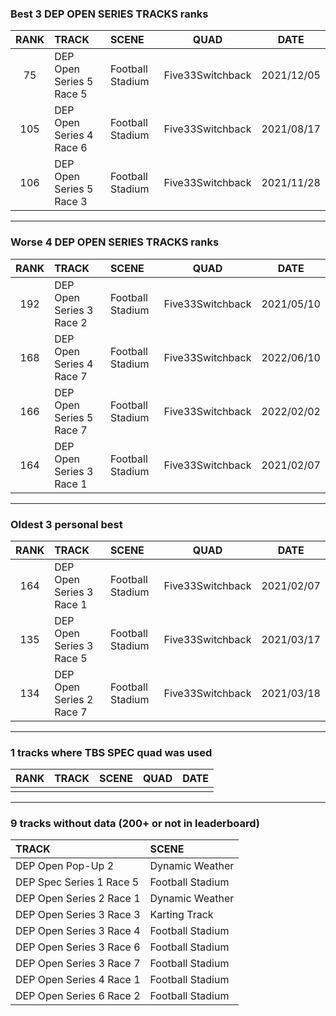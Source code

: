 ### Best 3 DEP OPEN SERIES TRACKS ranks
|RANK|TRACK|SCENE|QUAD|DATE|
|:---:|:---|:---|:---:|:---:|
|75|DEP Open Series 5 Race 5|Football Stadium|Five33Switchback|2021/12/05|
|105|DEP Open Series 4 Race 6|Football Stadium|Five33Switchback|2021/08/17|
|106|DEP Open Series 5 Race 3|Football Stadium|Five33Switchback|2021/11/28|
---
### Worse 4 DEP OPEN SERIES TRACKS ranks
|RANK|TRACK|SCENE|QUAD|DATE|
|:---:|:---|:---|:---:|:---:|
|192|DEP Open Series 3 Race 2|Football Stadium|Five33Switchback|2021/05/10|
|168|DEP Open Series 4 Race 7|Football Stadium|Five33Switchback|2022/06/10|
|166|DEP Open Series 5 Race 7|Football Stadium|Five33Switchback|2022/02/02|
|164|DEP Open Series 3 Race 1|Football Stadium|Five33Switchback|2021/02/07|
---
### Oldest 3 personal best
|RANK|TRACK|SCENE|QUAD|DATE|
|:---:|:---|:---|:---:|:---:|
|164|DEP Open Series 3 Race 1|Football Stadium|Five33Switchback|2021/02/07|
|135|DEP Open Series 3 Race 5|Football Stadium|Five33Switchback|2021/03/17|
|134|DEP Open Series 2 Race 7|Football Stadium|Five33Switchback|2021/03/18|
---
### 1 tracks where TBS SPEC quad was used
|RANK|TRACK|SCENE|QUAD|DATE|
|:---:|:---|:---|:---:|:---:|
||||||
---
### 9 tracks without data (200+ or not in leaderboard)
|TRACK|SCENE|
|:---|:---|
|DEP Open Pop-Up 2|Dynamic Weather|
|DEP Spec Series 1 Race 5|Football Stadium|
|DEP Open Series 2 Race 1|Dynamic Weather|
|DEP Open Series 3 Race 3|Karting Track|
|DEP Open Series 3 Race 4|Football Stadium|
|DEP Open Series 3 Race 6|Football Stadium|
|DEP Open Series 3 Race 7|Football Stadium|
|DEP Open Series 4 Race 1|Football Stadium|
|DEP Open Series 6 Race 2|Football Stadium|
